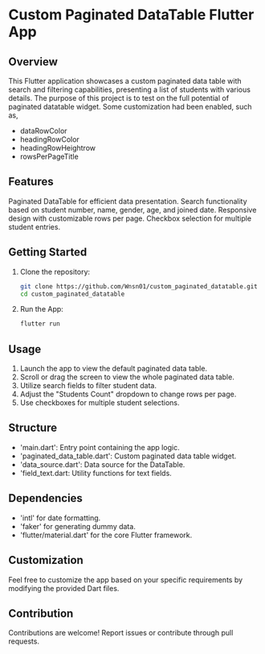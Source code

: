 # Custom Paginated DataTable Flutter App

## Overview
This Flutter application showcases a custom paginated data table with search and filtering capabilities, presenting a list of students with various details.
The purpose of this project is to test on the full potential of paginated datatable widget. Some customization had been enabled, such as, 
- dataRowColor
- headingRowColor
- headingRowHeightrow
- rowsPerPageTitle

## Features
Paginated DataTable for efficient data presentation.
Search functionality based on student number, name, gender, age, and joined date.
Responsive design with customizable rows per page.
Checkbox selection for multiple student entries.

## Getting Started
1. Clone the repository:

   ```bash
   git clone https://github.com/Wnsn01/custom_paginated_datatable.git
   cd custom_paginated_datatable
   ```
   
2. Run the App:

   ```bash
   flutter run
   ```
   
## Usage
1. Launch the app to view the default paginated data table.
2. Scroll or drag the screen to view the whole paginated data table.
3. Utilize search fields to filter student data.
4. Adjust the "Students Count" dropdown to change rows per page.
5. Use checkboxes for multiple student selections.

## Structure
- 'main.dart': Entry point containing the app logic.
- 'paginated_data_table.dart': Custom paginated data table widget.
- 'data_source.dart': Data source for the DataTable.
- 'field_text.dart: Utility functions for text fields.

## Dependencies
- 'intl' for date formatting.
- 'faker' for generating dummy data.
- 'flutter/material.dart' for the core Flutter framework.

## Customization
Feel free to customize the app based on your specific requirements by modifying the provided Dart files.

## Contribution
Contributions are welcome! Report issues or contribute through pull requests.
